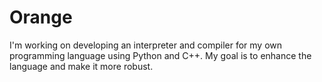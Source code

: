 # Orange
I'm working on developing an interpreter and compiler for my own programming language using Python and C++. My goal is to enhance the language and make it more robust.
